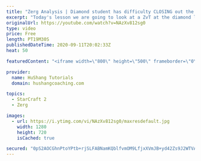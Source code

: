 ```yaml
---
title: "Zerg Analysis | Diamond student has difficulty CLOSING out the MATCH [Starcraft 2]"
excerpt: "Today's lesson we are going to look at a ZvT at the diamond level focusing on the Zerg Analysis. The zerg manages to get into a very strong position but has difficulty closing it out. Let's learn how we can approach this scenario better!  Zerg Analysis | Diamond student has difficulty CLOSING out the"
originalUrl: https://youtube.com/watch?v=NAzXv812sg0
type: video
price: Free
length: PT19M30S
publishedDateTime: 2020-09-11T20:02:33Z
heat: 50

featuredContent: "<iframe width=\"800\" height=\"500\" frameborder=\"0\" src=\"https://www.youtube.com/embed/NAzXv812sg0\" allow=\"accelerometer; autoplay; encrypted-media; gyroscope; picture-in-picture\" allowfullscreen></iframe>"

provider:
  name: HuShang Tutorials
  domain: hushangcoaching.com

topics:
  - StarCraft 2
  - Zerg

images:
  - url: https://i.ytimg.com/vi/NAzXv812sg0/maxresdefault.jpg
    width: 1280
    height: 720
    isCached: true

secured: "0pS2AOCGhnPtoYPtb+rjSLFABNamKQblfvmOM9LfjxXVmJB+yd42Zs9J2WTVAIZHvkWUEE7fKoHkbbWbzutXLCw3OfSaKNBCaV3O10dflov1hSrWjjjMK9lB44Apy089JedXDZkdm2QPAPeqdrU6t/TrplTLvD4UyMbnIdxTUTJuA5XMmcJwRBaqEIV9+P1Z++gceSpiz5qilBoKWS8lSQIYFbsYLiNHaOBfwDlaELdc5Pto0+RjV+Yh1+I8a3eUjSItIKScbGbl3Iy/CLRIRaPxBMJmaQ7Z6ILDYAgenE1WjYI3wJXoO2/1Zf6rHWaXbbNCb3AvRMaDljjBpT4KdhrM/x0yETKs6d2WAQ7LAtPfNhX+wS+cZ3k5SojOrFBUWp+ZeWvwkAS/DByuHLzvhZD3kB6AnC3xFOa6+pJntmE=;9XYyy6aBp8GzVqFI3ZLXCg=="
---
```


